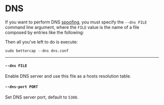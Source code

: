 DNS
============

If you want to perform DNS [spoofing](/spoofing.html), you must specify the `--dns FILE` command line argument, where the `FILE` value is the name of a file composed by entries like the following:

<script src="https://gist.github.com/evilsocket/2bea18a6db6af7deeb6c.js"></script>

Then all you've left to do is execute:

    sudo bettercap --dns dns.conf

<hr/>

#### `--dns FILE`

Enable DNS server and use this file as a hosts resolution table.

#### `--dns-port PORT`

Set DNS server port, default to `5300`.
